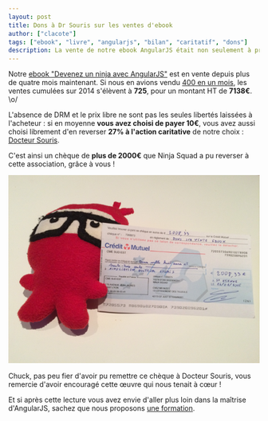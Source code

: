 ```yaml
---
layout: post
title: Dons à Dr Souris sur les ventes d'ebook
author: ["clacote"]
tags: ["ebook", "livre", "angularjs", "bilan", "caritatif", "dons"]
description: La vente de notre ebook AngularJS était non seulement à prix libre, mais en soutien optionnel à une association caritative, Docteur Souris. Il est temps de reverser vos dons !
---
```


Notre [ebook "Devenez un ninja avec AngularJS"](https://books.ninja-squad.com) est en vente depuis plus de quatre mois maintenant.
Si nous en avions vendu [400 en un mois](/2014/09/23/bilan-des-ventes-ebook-angularjs/), les ventes cumulées sur 2014 s'élèvent à **725**, pour un montant HT de **7138€**. \o/

L'absence de DRM et le prix libre ne sont pas les seules libertés laissées à l'acheteur&nbsp;: si en moyenne **vous avez choisi de payer 10€**, vous avez aussi choisi librement d'en reverser **27% à l'action caritative** de notre choix&nbsp;: [Docteur Souris](http://www.docteursouris.fr).

C'est ainsi un chèque de **plus de 2000€** que Ninja Squad a pu reverser à cette association, grâce à vous&nbsp;!

<p style="text-align: center;">
<img itemprop="image" class="img-responsive" src="/assets/images/books/DonDrSouris2014.png" alt="Chuck de Ninja Squad remet le chèque de don à Docteur Souris" />
</p>

Chuck, pas peu fier d'avoir pu remettre ce chèque à Docteur Souris, vous remercie d'avoir encouragé cette œuvre qui nous tenait à cœur&nbsp;!

Et si après cette lecture vous avez envie d'aller plus loin dans la maîtrise d'AngularJS,
sachez que nous proposons [une formation](http://ninja-squad.fr/training/angularjs "La formation AngularJS de Ninja Squad").
